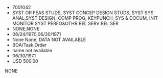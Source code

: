 * 7001042
* SYST OR FEAS STUDS, SYST CONCEP DESIGN STUDS, SYST SYS ANAL,SYST DESIGN, COMP PROG, KEYPUNCH, SYS & DOCUM, INIT MONITOR SYST PERFO&OTHR REL SERV REL SER
* NONE,NONE
* 06/24/1970,06/30/1971
* None None, DATA NOT AVAILABLE
* BOA/Task Order
* name not available
* 06/30/1971
* USD 500.00

NONE